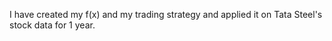 I have created my f(x) and my trading strategy and applied it on Tata Steel's stock data for 1 year.